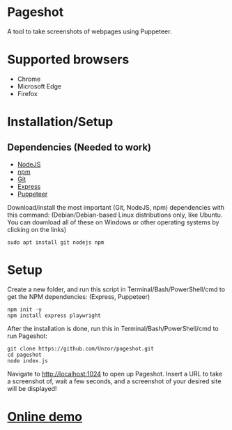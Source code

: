 # Pageshot
A tool to take screenshots of webpages using Puppeteer.

# Supported browsers
- Chrome 
- Microsoft Edge
- Firefox

# Installation/Setup
## Dependencies (Needed to work)
- [NodeJS](https://nodejs.org)
- [npm](https://npmjs.com)
- [Git](https://git-scm.com)
- [Express](https://expressjs.com)
- [Puppeteer](https://developers.google.com/web/tools/puppeteer/)

Download/install the most important (Git, NodeJS, npm) dependencies with this command: (Debian/Debian-based Linux distributions only, like Ubuntu. You can download all of these on Windows or other operating systems by clicking on the links)
```
sudo apt install git nodejs npm
```
# Setup
Create a new folder, and run this script in Terminal/Bash/PowerShell/cmd to get the NPM dependencies: (Express, Puppeteer)
```
npm init -y
npm install express playwright
```
After the installation is done, run this in Terminal/Bash/PowerShell/cmd to run Pageshot:
```
git clone https://github.com/Unzor/pageshot.git
cd pageshot
node index.js
```
Navigate to [http://localhost:1024](http://localhost:1024) to open up Pageshot. Insert a URL to take a screenshot of, wait a few seconds, and a screenshot of your desired site will be displayed!

# [Online demo](http://9c6c9c155276.ngrok.io/)
